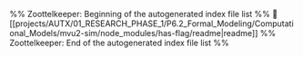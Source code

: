 %% Zoottelkeeper: Beginning of the autogenerated index file list  %%
📄 [[projects/AUTX/01_RESEARCH_PHASE_1/P6.2_Formal_Modeling/Computational_Models/mvu2-sim/node_modules/has-flag/readme|readme]]
%% Zoottelkeeper: End of the autogenerated index file list  %%

